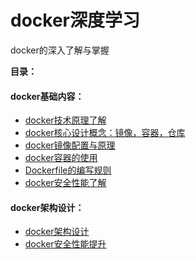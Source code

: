 # docker深度学习
docker的深入了解与掌握

**目录：**

#### docker基础内容：

- [docker技术原理了解](1.Docker技术原理.md)
- [docker核心设计概念：镜像，容器，仓库](2.Docker容器、镜像、仓库.md)
- [docker镜像配置与原理](3.Docker镜像配置与原理.md)
- [docker容器的使用](4.Docker容器的使用.md)
- [Dockerfile的编写规则](5.Dockerfile的编写规则.md)
- [docker安全性能了解](7.Docker安全性能了解.md)

#### docker架构设计：

- [docker架构设计](6.Docker架构设计.md)
- [docker安全性能提升](8.Docker安全性能提升.md)


